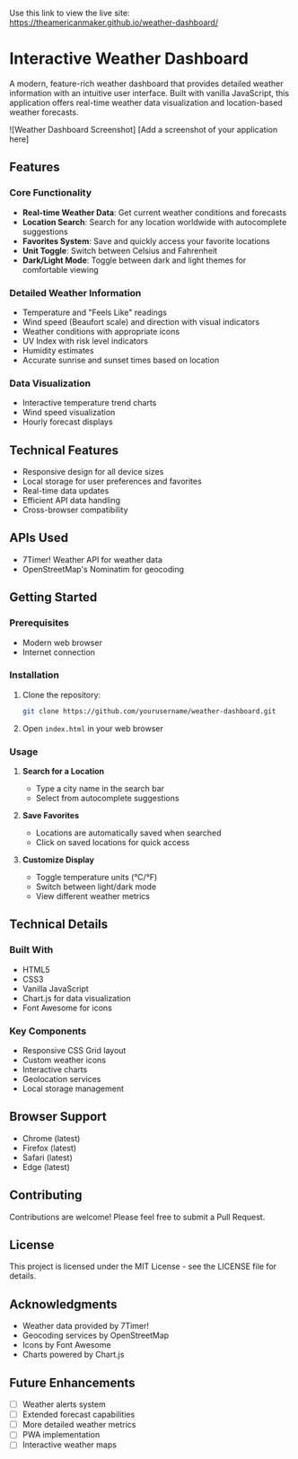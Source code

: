 Use this link to view the live site: https://theamericanmaker.github.io/weather-dashboard/
# Interactive Weather Dashboard

A modern, feature-rich weather dashboard that provides detailed weather information with an intuitive user interface. Built with vanilla JavaScript, this application offers real-time weather data visualization and location-based weather forecasts.

![Weather Dashboard Screenshot]
[Add a screenshot of your application here]

## Features

### Core Functionality
- **Real-time Weather Data**: Get current weather conditions and forecasts
- **Location Search**: Search for any location worldwide with autocomplete suggestions
- **Favorites System**: Save and quickly access your favorite locations
- **Unit Toggle**: Switch between Celsius and Fahrenheit
- **Dark/Light Mode**: Toggle between dark and light themes for comfortable viewing

### Detailed Weather Information
- Temperature and "Feels Like" readings
- Wind speed (Beaufort scale) and direction with visual indicators
- Weather conditions with appropriate icons
- UV Index with risk level indicators
- Humidity estimates
- Accurate sunrise and sunset times based on location

### Data Visualization
- Interactive temperature trend charts
- Wind speed visualization
- Hourly forecast displays

## Technical Features
- Responsive design for all device sizes
- Local storage for user preferences and favorites
- Real-time data updates
- Efficient API data handling
- Cross-browser compatibility

## APIs Used
- 7Timer! Weather API for weather data
- OpenStreetMap's Nominatim for geocoding

## Getting Started

### Prerequisites
- Modern web browser
- Internet connection

### Installation
1. Clone the repository:
   ```bash
   git clone https://github.com/yourusername/weather-dashboard.git
   ```
2. Open `index.html` in your web browser

### Usage
1. **Search for a Location**
   - Type a city name in the search bar
   - Select from autocomplete suggestions

2. **Save Favorites**
   - Locations are automatically saved when searched
   - Click on saved locations for quick access

3. **Customize Display**
   - Toggle temperature units (°C/°F)
   - Switch between light/dark mode
   - View different weather metrics

## Technical Details

### Built With
- HTML5
- CSS3
- Vanilla JavaScript
- Chart.js for data visualization
- Font Awesome for icons

### Key Components
- Responsive CSS Grid layout
- Custom weather icons
- Interactive charts
- Geolocation services
- Local storage management

## Browser Support
- Chrome (latest)
- Firefox (latest)
- Safari (latest)
- Edge (latest)

## Contributing
Contributions are welcome! Please feel free to submit a Pull Request.

## License
This project is licensed under the MIT License - see the LICENSE file for details.

## Acknowledgments
- Weather data provided by 7Timer!
- Geocoding services by OpenStreetMap
- Icons by Font Awesome
- Charts powered by Chart.js

## Future Enhancements
- [ ] Weather alerts system
- [ ] Extended forecast capabilities
- [ ] More detailed weather metrics
- [ ] PWA implementation
- [ ] Interactive weather maps 